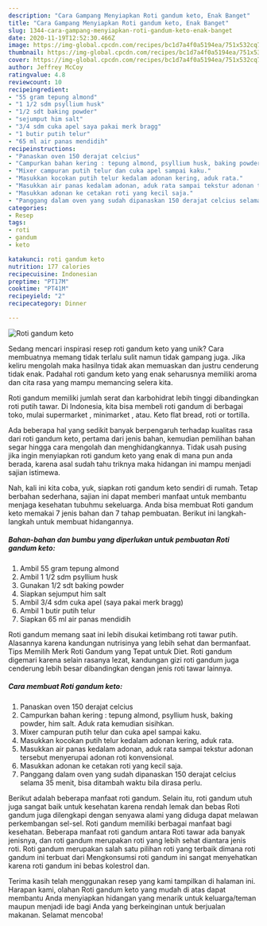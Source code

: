 ```yaml
---
description: "Cara Gampang Menyiapkan Roti gandum keto, Enak Banget"
title: "Cara Gampang Menyiapkan Roti gandum keto, Enak Banget"
slug: 1344-cara-gampang-menyiapkan-roti-gandum-keto-enak-banget
date: 2020-11-19T12:52:30.466Z
image: https://img-global.cpcdn.com/recipes/bc1d7a4f0a5194ea/751x532cq70/roti-gandum-keto-foto-resep-utama.jpg
thumbnail: https://img-global.cpcdn.com/recipes/bc1d7a4f0a5194ea/751x532cq70/roti-gandum-keto-foto-resep-utama.jpg
cover: https://img-global.cpcdn.com/recipes/bc1d7a4f0a5194ea/751x532cq70/roti-gandum-keto-foto-resep-utama.jpg
author: Jeffrey McCoy
ratingvalue: 4.8
reviewcount: 10
recipeingredient:
- "55 gram tepung almond"
- "1 1/2 sdm psyllium husk"
- "1/2 sdt baking powder"
- "sejumput him salt"
- "3/4 sdm cuka apel saya pakai merk bragg"
- "1 butir putih telur"
- "65 ml air panas mendidih"
recipeinstructions:
- "Panaskan oven 150 derajat celcius"
- "Campurkan bahan kering : tepung almond, psyllium husk, baking powder, him salt. Aduk rata kemudian sisihkan."
- "Mixer campuran putih telur dan cuka apel sampai kaku."
- "Masukkan kocokan putih telur kedalam adonan kering, aduk rata."
- "Masukkan air panas kedalam adonan, aduk rata sampai tekstur adonan tersebut menyerupai adonan roti konvensional."
- "Masukkan adonan ke cetakan roti yang kecil saja."
- "Panggang dalam oven yang sudah dipanaskan 150 derajat celcius selama 35 menit, bisa ditambah waktu bila dirasa perlu."
categories:
- Resep
tags:
- roti
- gandum
- keto

katakunci: roti gandum keto 
nutrition: 177 calories
recipecuisine: Indonesian
preptime: "PT17M"
cooktime: "PT41M"
recipeyield: "2"
recipecategory: Dinner

---
```



![Roti gandum keto](https://img-global.cpcdn.com/recipes/bc1d7a4f0a5194ea/751x532cq70/roti-gandum-keto-foto-resep-utama.jpg)

Sedang mencari inspirasi resep roti gandum keto yang unik? Cara membuatnya memang tidak terlalu sulit namun tidak gampang juga. Jika keliru mengolah maka hasilnya tidak akan memuaskan dan justru cenderung tidak enak. Padahal roti gandum keto yang enak seharusnya memiliki aroma dan cita rasa yang mampu memancing selera kita.

Roti gandum memiliki jumlah serat dan karbohidrat lebih tinggi dibandingkan roti putih tawar. Di Indonesia, kita bisa membeli roti gandum di berbagai toko, mulai supermarket , minimarket , atau. Keto flat bread, roti or tortilla.

Ada beberapa hal yang sedikit banyak berpengaruh terhadap kualitas rasa dari roti gandum keto, pertama dari jenis bahan, kemudian pemilihan bahan segar hingga cara mengolah dan menghidangkannya. Tidak usah pusing jika ingin menyiapkan roti gandum keto yang enak di mana pun anda berada, karena asal sudah tahu triknya maka hidangan ini mampu menjadi sajian istimewa.


Nah, kali ini kita coba, yuk, siapkan roti gandum keto sendiri di rumah. Tetap berbahan sederhana, sajian ini dapat memberi manfaat untuk membantu menjaga kesehatan tubuhmu sekeluarga. Anda bisa membuat Roti gandum keto memakai 7 jenis bahan dan 7 tahap pembuatan. Berikut ini langkah-langkah untuk membuat hidangannya.

<!--inarticleads1-->

##### Bahan-bahan dan bumbu yang diperlukan untuk pembuatan Roti gandum keto:

1. Ambil 55 gram tepung almond
1. Ambil 1 1/2 sdm psyllium husk
1. Gunakan 1/2 sdt baking powder
1. Siapkan sejumput him salt
1. Ambil 3/4 sdm cuka apel (saya pakai merk bragg)
1. Ambil 1 butir putih telur
1. Siapkan 65 ml air panas mendidih


Roti gandum memang saat ini lebih disukai ketimbang roti tawar putih. Alasannya karena kandungan nutrisinya yang lebih sehat dan bermanfaat. Tips Memilih Merk Roti Gandum yang Tepat untuk Diet. Roti gandum digemari karena selain rasanya lezat, kandungan gizi roti gandum juga cenderung lebih besar dibandingkan dengan jenis roti tawar lainnya. 

<!--inarticleads2-->

##### Cara membuat Roti gandum keto:

1. Panaskan oven 150 derajat celcius
1. Campurkan bahan kering : tepung almond, psyllium husk, baking powder, him salt. Aduk rata kemudian sisihkan.
1. Mixer campuran putih telur dan cuka apel sampai kaku.
1. Masukkan kocokan putih telur kedalam adonan kering, aduk rata.
1. Masukkan air panas kedalam adonan, aduk rata sampai tekstur adonan tersebut menyerupai adonan roti konvensional.
1. Masukkan adonan ke cetakan roti yang kecil saja.
1. Panggang dalam oven yang sudah dipanaskan 150 derajat celcius selama 35 menit, bisa ditambah waktu bila dirasa perlu.


Berikut adalah beberapa manfaat roti gandum. Selain itu, roti gandum utuh juga sangat baik untuk kesehatan karena rendah lemak dan bebas Roti gandum juga dilengkapi dengan senyawa alami yang diduga dapat melawan perkembangan sel-sel. Roti gandum memiliki berbagai manfaat bagi kesehatan. Beberapa manfaat roti gandum antara Roti tawar ada banyak jenisnya, dan roti gandum merupakan roti yang lebih sehat diantara jenis roti. Roti gandum merupakan salah satu pilihan roti yang terbaik dimana roti gandum ini terbuat dari Mengkonsumsi roti gandum ini sangat menyehatkan karena roti gandum ini bebas kolestrol dan. 

Terima kasih telah menggunakan resep yang kami tampilkan di halaman ini. Harapan kami, olahan Roti gandum keto yang mudah di atas dapat membantu Anda menyiapkan hidangan yang menarik untuk keluarga/teman maupun menjadi ide bagi Anda yang berkeinginan untuk berjualan makanan. Selamat mencoba!
